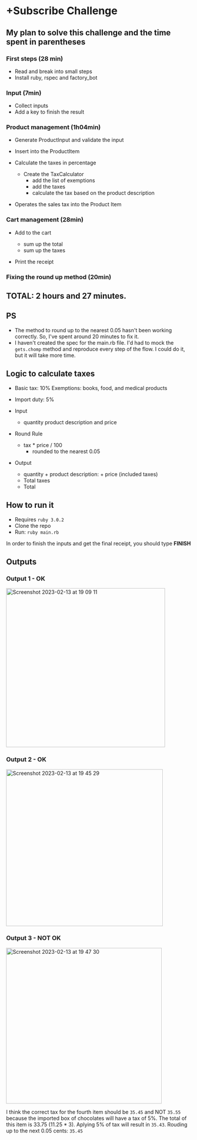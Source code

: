 # +Subscribe Challenge

## My plan to solve this challenge and the time spent in parentheses

### First steps (28 min)

- Read and break into small steps
- Install ruby, rspec and factory_bot

### Input (7min)
- Collect inputs
- Add a key to finish the result

### Product management (1h04min)
- Generate ProductInput and validate the input
- Insert into the ProductItem

- Calculate the taxes in percentage
  - Create the TaxCalculator
    - add the list of exemptions
    - add the taxes
    - calculate the tax based on the product description

- Operates the sales tax into the Product Item

### Cart management (28min)
- Add to the cart
  - sum up the total
  - sum up the taxes

- Print the receipt

### Fixing the round up method (20min)

## TOTAL: 2 hours and 27 minutes.

## PS

- The method to round up to the nearest 0.05 hasn't been working correctly. So, I've spent around 20 minutes to fix it.
- I haven't created the spec for the main.rb file. I'd had to mock the ``gets.chomp`` method and reproduce every step of
the flow. I could do it, but it will take more time.

## Logic to calculate taxes

- Basic tax: 10%
  Exemptions: books, food, and medical products
- Import duty: 5%

- Input
  - quantity product description and price

- Round Rule
  - tax * price / 100
    -  rounded to the nearest 0.05

- Output
  - quantity + product description: + price (included taxes)
  - Total taxes
  - Total


## How to run it

- Requires `ruby 3.0.2`
- Clone the repo
- Run: `ruby main.rb`

In order to finish the inputs and get the final receipt, you should type **FINISH**

## Outputs

### Output 1 - OK

<img width="432" alt="Screenshot 2023-02-13 at 19 09 11" src="https://user-images.githubusercontent.com/54562538/218592589-ef505d98-399d-441c-8684-83018cae3fa6.png">


### Output 2 - OK

<img width="426" alt="Screenshot 2023-02-13 at 19 45 29" src="https://user-images.githubusercontent.com/54562538/218592615-46a4630d-a965-4202-8d91-fccf13f4b674.png">


### Output 3 - NOT OK

<img width="423" alt="Screenshot 2023-02-13 at 19 47 30" src="https://user-images.githubusercontent.com/54562538/218593450-9ec1c5e1-6023-4c41-b608-35f1561606f6.png">


I think the correct tax for the fourth item should be `35.45` and NOT `35.55`
because the imported box of chocolates will have a tax of 5%. The total of this
item is 33.75 (11.25 * 3). Aplying 5% of tax will result in `35.43`. Rouding up
to the next 0.05 cents: `35.45`


